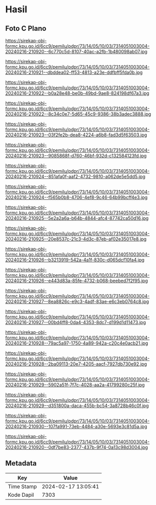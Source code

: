 # Hasil

## Foto C Plano

https://sirekap-obj-formc.kpu.go.id/6cc9/pemilu/pdpr/73/14/05/10/03/7314051003004-20240216-210920--6c770c5d-8107-40ac-a2fb-1b480098ab07.jpg

https://sirekap-obj-formc.kpu.go.id/6cc9/pemilu/pdpr/73/14/05/10/03/7314051003004-20240216-210921--dbddea02-ff53-4813-a23e-ddfbff5fda0b.jpg

https://sirekap-obj-formc.kpu.go.id/6cc9/pemilu/pdpr/73/14/05/10/03/7314051003004-20240216-210922--b0a28e48-be0b-49bd-9ae8-824198df67a3.jpg

https://sirekap-obj-formc.kpu.go.id/6cc9/pemilu/pdpr/73/14/05/10/03/7314051003004-20240216-210922--8c34c0e7-5d65-45c9-9386-38b3adec3888.jpg

https://sirekap-obj-formc.kpu.go.id/6cc9/pemilu/pdpr/73/14/05/10/03/7314051003004-20240216-210923--03f2fe2b-dea8-4224-a6b8-fad3d5f63503.jpg

https://sirekap-obj-formc.kpu.go.id/6cc9/pemilu/pdpr/73/14/05/10/03/7314051003004-20240216-210923--9085868f-d760-46bf-932d-c132584123fd.jpg

https://sirekap-obj-formc.kpu.go.id/6cc9/pemilu/pdpr/73/14/05/10/03/7314051003004-20240216-210924--851afa0f-aaf2-4732-9810-a062de5e5dd5.jpg

https://sirekap-obj-formc.kpu.go.id/6cc9/pemilu/pdpr/73/14/05/10/03/7314051003004-20240216-210924--f565b0b8-4706-4ef8-9c46-64b99bcff4e3.jpg

https://sirekap-obj-formc.kpu.go.id/6cc9/pemilu/pdpr/73/14/05/10/03/7314051003004-20240216-210925--5e2a2a6a-b64b-4844-afc4-87742ca50d16.jpg

https://sirekap-obj-formc.kpu.go.id/6cc9/pemilu/pdpr/73/14/05/10/03/7314051003004-20240216-210925--20e8537c-21c3-4d3c-87eb-af02e35017e8.jpg

https://sirekap-obj-formc.kpu.go.id/6cc9/pemilu/pdpr/73/14/05/10/03/7314051003004-20240216-210926--b3213919-542a-4a1f-830c-d065dcf10fa4.jpg

https://sirekap-obj-formc.kpu.go.id/6cc9/pemilu/pdpr/73/14/05/10/03/7314051003004-20240216-210926--e443d83a-85fe-4732-b068-beebed7f2f95.jpg

https://sirekap-obj-formc.kpu.go.id/6cc9/pemilu/pdpr/73/14/05/10/03/7314051003004-20240216-210927--8ea8826c-e9c3-4adf-83ae-e6c3eb0764c8.jpg

https://sirekap-obj-formc.kpu.go.id/6cc9/pemilu/pdpr/73/14/05/10/03/7314051003004-20240216-210927--00bd4ff8-0da4-4353-8dc7-d199d1d11473.jpg

https://sirekap-obj-formc.kpu.go.id/6cc9/pemilu/pdpr/73/14/05/10/03/7314051003004-20240216-210928--79ac5a97-1750-4a89-942a-c20c4e0acb21.jpg

https://sirekap-obj-formc.kpu.go.id/6cc9/pemilu/pdpr/73/14/05/10/03/7314051003004-20240216-210928--2ba09113-20e7-4205-aacf-7927db730e92.jpg

https://sirekap-obj-formc.kpu.go.id/6cc9/pemilu/pdpr/73/14/05/10/03/7314051003004-20240216-210929--5902a51f-7f7c-4028-aa2a-41799280c25f.jpg

https://sirekap-obj-formc.kpu.go.id/6cc9/pemilu/pdpr/73/14/05/10/03/7314051003004-20240216-210929--d351800a-daca-455b-bc54-3a8728b46c0f.jpg

https://sirekap-obj-formc.kpu.go.id/6cc9/pemilu/pdpr/73/14/05/10/03/7314051003004-20240216-210930--107fa991-73eb-4484-a30e-5693e3c81d5a.jpg

https://sirekap-obj-formc.kpu.go.id/6cc9/pemilu/pdpr/73/14/05/10/03/7314051003004-20240216-210920--0df7be83-2377-437b-9f74-0a13c98d3004.jpg


## Metadata

| Key        | Value               |
| ---------- | ------------------- |
| Time Stamp | 2024-02-17 13:05:41 |
| Kode Dapil | 7303                |



